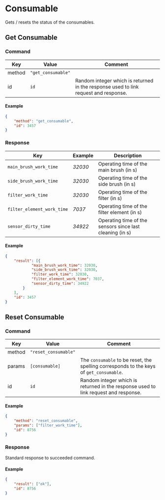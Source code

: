 # Consumable

Gets / resets the status of the consumables.

## Get Consumable

### Command

| Key    | Value              | Comment                                                                             |
| ------ | ------------------ | ----------------------------------------------------------------------------------- |
| method | `"get_consumable"` |                                                                                     |
| id     | `id`               | Random integer which is returned in the response used to link request and response. |

#### Example

```json
{
    "method": "get_consumable",
    "id": 3457
}
```

### Response

| Key                        | Example | Description                                              |
| -------------------------- | ------- | -------------------------------------------------------- |
| `main_brush_work_time`     | _32030_ | Operating time of the main brush (in s)                  |
| `side_brush_work_time`     | _32030_ | Operating time of the side brush (in s)                  |
| `filter_work_time`         | _32030_ | Operating time of the filter (in s)                      |
| `filter_element_work_time` | _7037_  | Operating time of the filter element (in s)              |
| `sensor_dirty_time`        | _34922_ | Operating time of the sensors since last cleaning (in s) |

#### Example

```json
{
    "result": [{
            "main_brush_work_time": 32030,
            "side_brush_work_time": 32030,
            "filter_work_time": 32030,
            "filter_element_work_time": 7037,
            "sensor_dirty_time": 34922
        }
    ],
    "id": 3457
}
```

## Reset Consumable

### Command

| Key    | Value                | Comment                                                                                 |
| ------ | -------------------- | --------------------------------------------------------------------------------------- |
| method | `"reset_consumable"` |                                                                                         |
| params | `[consumable]`       | The `consumable` to be reset, the spelling corresponds to the keys of `get_consumable`. |
| id     | `id`                 | Random integer which is returned in the response used to link request and response.     |

#### Example

```json
{
    "method": "reset_consumable",
    "params": ["filter_work_time"],
    "id": 8756
}
```

### Response

Standard response to succeeded command.

#### Example

```json
{
    "result": ["ok"],
    "id": 8756
}
```
